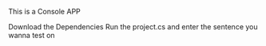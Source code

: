 This is a Console APP

Download the Dependencies
Run the project.cs and enter the sentence you wanna test on
